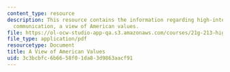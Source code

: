 ```yaml
---
content_type: resource
description: This resource contains the information regarding high-intermediate academic
  communication, a view of American values.
file: https://ol-ocw-studio-app-qa.s3.amazonaws.com/courses/21g-213-high-intermediate-academic-communication-spring-2004/3c3bcbfc6b6658f01da83d9863aacf91_MIT21G_213S04_essay.pdf
file_type: application/pdf
resourcetype: Document
title: A View of American Values
uid: 3c3bcbfc-6b66-58f0-1da8-3d9863aacf91
---
```

